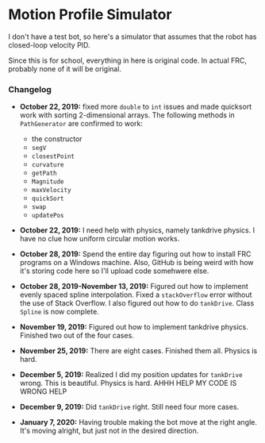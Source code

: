 # Motion Profile Simulator

I don't have a test bot, so here's a simulator that assumes that the robot has closed-loop velocity PID.

Since this is for school, everything in here is original code. In actual FRC, probably none of it will be original. 

### Changelog

* **October 22, 2019:** fixed more `double` to `int` issues and made quicksort work with sorting 2-dimensional arrays. The following methods in `PathGenerator` are confirmed to work:
    * the constructor
    * `segV`
    * `closestPoint`
    * `curvature`
    * `getPath`
    * `Magnitude`
    * `maxVelocity`
    * `quickSort`
    * `swap`
    * `updatePos`
* **October 22, 2019:** I need help with physics, namely tankdrive physics. I have no clue how uniform circular motion works.

* **October 28, 2019:** Spend the entire day figuring out how to install FRC programs on a Windows machine. Also, GitHub is being weird with how it's storing code here so I'll upload code somehwere else.
* **October 28, 2019-November 13, 2019:** Figured out how to implement evenly spaced spline interpolation. Fixed a `stackOverflow` error without the use of Stack Overflow. I also figured out how to do `tankDrive`. Class `Spline` is now complete.

* **November 19, 2019:** Figured out how to implement tankdrive physics. Finished two out of the four cases.

* **November 25, 2019:** There are eight cases. Finished them all. Physics is hard.

* **December 5, 2019:** Realized I did my position updates for `tankDrive` wrong. This is beautiful. Physics is hard. AHHH HELP MY CODE IS WRONG HELP

* **December 9, 2019:** Did `tankDrive` right. Still need four more cases.

* **January 7, 2020:** Having trouble making the bot move at the right angle. It's moving alright, but just not in the desired direction.